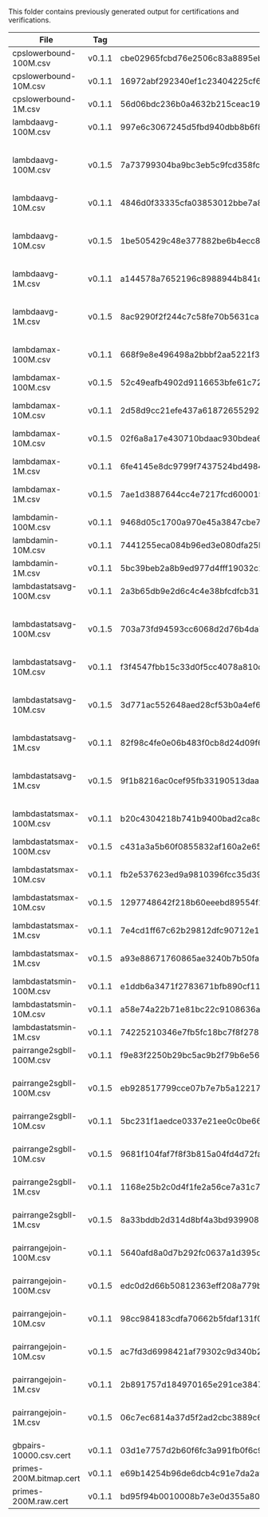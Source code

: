 This folder contains previously generated output for certifications and verifications.


 | File                     | Tag    | sha256                                                           | Note                                   
 |--------------------------|--------|------------------------------------------------------------------|---------------------------------------
 | cpslowerbound-100M.csv   | v0.1.1 | cbe02965fcbd76e2506c83a8895eb9dad6ec31eb7ae2dfac665705a7eec5f9a3 | Initial Commit
 | cpslowerbound-10M.csv    | v0.1.1 | 16972abf292340ef1c23404225cf6f8165789bf464450cb8702f7efc992f5474 | Initial Commit
 | cpslowerbound-1M.csv     | v0.1.1 | 56d06bdc236b0a4632b215ceac19bee1eb0fce0b712f25214c2fea2daae3b5d1 | Initial Commit
 | lambdaavg-100M.csv       | v0.1.1 | 997e6c3067245d5fbd940dbb8b6f85ba1d4087cbc2b041fbb23d50c11f40751b | Initial Commit
 | lambdaavg-100M.csv       | v0.1.5 | 7a73799304ba9bc3eb5c9fcd358fcd23c07233d1269abc72f66ac2122d10e025 | hlCorr correction for first decade avg
 | lambdaavg-10M.csv        | v0.1.1 | 4846d0f33335cfa03853012bbe7a8af7c8e15ede71488ed4c648d2c6edfd97dd | Initial Commit
 | lambdaavg-10M.csv        | v0.1.5 | 1be505429c48e377882be6b4ecc8abfe080298c3b61e1f6d628db1eed5eebba0 | hlCorr correction for first decade avg
 | lambdaavg-1M.csv         | v0.1.1 | a144578a7652196c8988944b841d865f02739e44f8d33d1a1b0973f30b86f139 | Initial Commit
 | lambdaavg-1M.csv         | v0.1.5 | 8ac9290f2f244c7c58fe70b5631ca55cfb7aa155c4baf7986079386e9b6ab471 | hlCorr correction for first decade avg
 | lambdamax-100M.csv       | v0.1.1 | 668f9e8e496498a2bbbf2aa5221f36bdd8c5e7b87f6c9b321d1ec54dd3011b7a | Initial Commit
 | lambdamax-100M.csv       | v0.1.5 | 52c49eafb4902d9116653bfe61c7278b7684f69c93f2550bd97c7481a6732e24 | hlCorr correction for max
 | lambdamax-10M.csv        | v0.1.1 | 2d58d9cc21efe437a61872655292b1301de18a2ce26a2157080bfc6e69073d58 | Initial Commit
 | lambdamax-10M.csv        | v0.1.5 | 02f6a8a17e430710bdaac930bdea6d4485281da924ecdf0d202af04cbe1d6148 | hlCorr correction for max
 | lambdamax-1M.csv         | v0.1.1 | 6fe4145e8dc9799f7437524bd4984bff2c1316b0c44170a7c9bfbe3ac19a30b5 | Initial Commit
 | lambdamax-1M.csv         | v0.1.5 | 7ae1d3887644cc4e7217fcd6000151f50deb4be2060bf7b4333cad3133ddac57 | hlCorr correction for max
 | lambdamin-100M.csv       | v0.1.1 | 9468d05c1700a970e45a3847cbe7aeb10b21e7cfa2c6fc8c20581fd8f7147f18 | Initial Commit
 | lambdamin-10M.csv        | v0.1.1 | 7441255eca084b96ed3e080dfa25be12ef376d812f448b8496f6977e65d0ec18 | Initial Commit
 | lambdamin-1M.csv         | v0.1.1 | 5bc39beb2a8b9ed977d4fff19032c1c709f52d25acf295bc94e7d409cd7717ba | Initial Commit
 | lambdastatsavg-100M.csv  | v0.1.1 | 2a3b65db9e2d6c4c4e38bfcdfcb310ce6817d5632ef674acc0d9faf329bf0c76 | Initial Commit
 | lambdastatsavg-100M.csv  | v0.1.5 | 703a73fd94593cc6068d2d76b4da798f628a2661e2bef85f32040f31faeda000 | hlCorr correcton for first decade avg
 | lambdastatsavg-10M.csv   | v0.1.1 | f3f4547fbb15c33d0f5cc4078a810d2b77dccce35b6ffeb7f1407c561d869b06 | Initial Commit
 | lambdastatsavg-10M.csv   | v0.1.5 | 3d771ac552648aed28cf53b0a4ef6bf75a748cfa657fa8700e40cd6bfc0e0485 | hlCorr correction for first decade avg
 | lambdastatsavg-1M.csv    | v0.1.1 | 82f98c4fe0e06b483f0cb8d24d09f65b5f2cb778579c54522f4fb263e61eec4d | Initial Commit
 | lambdastatsavg-1M.csv    | v0.1.5 | 9f1b8216ac0cef95fb33190513daa320851b8fd2e1b77871aaa44aa9ea25d8d4 | hlCorr correction for first decade avg
 | lambdastatsmax-100M.csv  | v0.1.1 | b20c4304218b741b9400bad2ca8d5b85252c217c0c9fcda43b81c02c86630c63 | Initial Commit
 | lambdastatsmax-100M.csv  | v0.1.5 | c431a3a5b60f0855832af160a2e65735c6a2a7474c06e7e11cd8571cc1a0cd89 | hlCorr corrections for max
 | lambdastatsmax-10M.csv   | v0.1.1 | fb2e537623ed9a9810396fcc35d39e260c77832d4e830f1f817657cc15ecc24d | Initial Commit
 | lambdastatsmax-10M.csv   | v0.1.5 | 1297748642f218b60eeebd89554f15f3888f9fb5b380658c8c5357acbc1fc471 | hlCorr corrections for max
 | lambdastatsmax-1M.csv    | v0.1.1 | 7e4cd1ff67c62b29812dfc90712e1896897c2b054f198f8e5809167c8fa7cf91 | Initial Commit
 | lambdastatsmax-1M.csv    | v0.1.5 | a93e88671760865ae3240b7b50fa73be8dd31cdbb4dbfde976ebc57264d005f6 | hlCorr corrections for max
 | lambdastatsmin-100M.csv  | v0.1.1 | e1ddb6a3471f2783671bfb890cf11b013e39f4b14ede621c7281c2470b3a9080 | Initial Commit
 | lambdastatsmin-10M.csv   | v0.1.1 | a58e74a22b71e81bc22c9108636a2fa80067ddee4d8162b58d63fe1503871f6a | Initial Commit
 | lambdastatsmin-1M.csv    | v0.1.1 | 74225210346e7fb5fc18bc7f8f278103c0be2d25f9406b817fa9f3fb1f6471c9 | Initial Commit
 | pairrange2sgbll-100M.csv | v0.1.1 | f9e83f2250b29bc5ac9b2f79b6e564970043dcb482759d3c9308ae27420b6cec | Initial Commit
 | pairrange2sgbll-100M.csv | v0.1.5 | eb928517799cce07b7e7b5a12217f2494c1d5f82e4ee5aebc8a1e1155e07d1e8 | hlCorr corrections for max and avg
 | pairrange2sgbll-10M.csv  | v0.1.1 | 5bc231f1aedce0337e21ee0c0be6602db6da3eb10e1ed0c06cca26a4146f5925 | Initial Commit
 | pairrange2sgbll-10M.csv  | v0.1.5 | 9681f104faf7f8f3b815a04fd4d72fa86b832efebdd0fab0c909a8b424d36fa3 | hlCorr corrections for max and avg
 | pairrange2sgbll-1M.csv   | v0.1.1 | 1168e25b2c0d4f1fe2a56ce7a31c787a35a4bf1797a8d7a00fa77e6e6e05e7be | Initial Commit
 | pairrange2sgbll-1M.csv   | v0.1.5 | 8a33bddb2d314d8bf4a3bd9399081c094220b1363d3cfe3bebba640102bfc01a | hlCorr corrections for max and avg
 | pairrangejoin-100M.csv   | v0.1.1 | 5640afd8a0d7b292fc0637a1d395c927629d0b354eac27c3623976479b7e310e | Initial Commit
 | pairrangejoin-100M.csv   | v0.1.5 | edc0d2d66b50812363eff208a779beed249af8af15404f58633c7cf9460dd881 | hlCorr corrections for max and avg
 | pairrangejoin-10M.csv    | v0.1.1 | 98cc984183cdfa70662b5fdaf131f059adf0ee9985e3212a28e8e81ee77e2222 | Initial Commit
 | pairrangejoin-10M.csv    | v0.1.5 | ac7fd3d6998421af79302c9d340b2e68e32425a8c01eb965b99c7d8a6462bff9 | hlCorr corrections for max and avg
 | pairrangejoin-1M.csv     | v0.1.1 | 2b891757d184970165e291ce3847aa669ea41edd7e7cfc1176a5d0405cb505f4 | Initial Commit
 | pairrangejoin-1M.csv     | v0.1.5 | 06c7ec6814a37d5f2ad2cbc3889c6d02c2403da60f01b71cbd2cea48dc3e58c5 | hlCorr corrections for max and avg
 | gbpairs-10000.csv.cert   | v0.1.1 | 03d1e7757d2b60f6fc3a991fb0f6c98c26368438ffb1e510a6caa6f1d631013a | Initial Commit
 | primes-200M.bitmap.cert  | v0.1.1 | e69b14254b96de6dcb4c91e7da2af35da0b616d2f72b311caa9ebbfaee3b5e0c | Initial Commit
 | primes-200M.raw.cert     | v0.1.1 | bd95f94b0010008b7e3e0d355a806ffd77ca6ba884da99aab489c03f202800dd | Initial Commit


